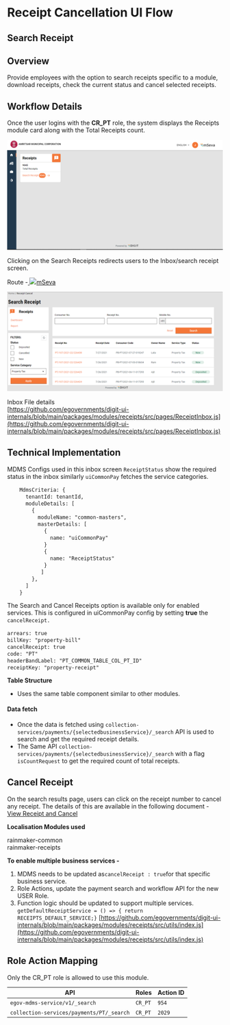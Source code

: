 # Receipt Cancellation UI Flow

## **Search Receipt**

## **Overview**

Provide employees with the option to search receipts specific to a module, download receipts, check the current status and cancel selected receipts.

## Workflow Details

Once the user logins with the **CR\_PT** role, the system displays the Receipts module card along with the  Total Receipts count.

![](<../../../../../.gitbook/assets/image (131).png>)

Clicking on the Search Receipts redirects users to the Inbox/search receipt screen.

Route -[ ![](https://cdn.jsdelivr.net/npm/@egovernments/digit-ui-css/img/browser-icon.png)mSeva](https://qa.digit.org/digit-ui/employee/receipts/inbox)

![](<../../../../../.gitbook/assets/image (185) (1).png>)

Inbox File details\
[https://github.com/egovernments/digit-ui-internals/blob/main/packages/modules/receipts/src/pages/ReceiptInbox.js](https://github.com/egovernments/digit-ui-internals/blob/main/packages/modules/receipts/src/pages/ReceiptInbox.js)

## Technical Implementation

MDMS Configs used in this inbox screen `ReceiptStatus` show the required status in the inbox similarly `uiCommonPay` fetches the service categories.

```
    MdmsCriteria: {
      tenantId: tenantId,
      moduleDetails: [
        {
          moduleName: "common-masters",
          masterDetails: [
            {
              name: "uiCommonPay"
            }
            {
              name: "ReceiptStatus"
            }
           ]
        },
      ]
    }
```

The Search and Cancel Receipts option is available only for enabled services. This is configured in uiCommonPay config by setting **true** the `cancelReceipt.`

```
arrears: true
billKey: "property-bill"
cancelReceipt: true
code: "PT"
headerBandLabel: "PT_COMMON_TABLE_COL_PT_ID"
receiptKey: "property-receipt"
```

**Table Structure**

* Uses the same table component similar to other modules.

#### Data fetch <a href="#data-fetch" id="data-fetch"></a>

* Once the data is fetched using `collection-services/payments/{selectedbusinessService}/_search` API is used to search and get the required receipt details.
* The Same API `collection-services/payments/{selectedbusinessService}/_search` with a flag `isCountRequest` to get the required count of total receipts.

## **Cancel Receipt**

On the search results page, users can click on the receipt number to cancel any receipt. The details of this are available in the following document - [View Receipt and Cancel](view-receipt-cancel-ui-flow.md)

**Localisation Modules used**

rainmaker-common\
rainmaker-receipts

**To enable multiple business services -**

1. MDMS needs to be updated as`cancelReceipt : true`for that specific business service.
2. Role Actions, update the payment search and workflow API for the new USER Role.
3. Function logic should be updated to support multiple services. `getDefaultReceiptService = () => { return RECEIPTS_DEFAULT_SERVICE;}` [https://github.com/egovernments/digit-ui-internals/blob/main/packages/modules/receipts/src/utils/index.js](https://github.com/egovernments/digit-ui-internals/blob/main/packages/modules/receipts/src/utils/index.js)

## **Role Action Mapping**

Only the CR\_PT role is allowed to use this module.

| API                                       | Roles   | Action ID |
| ----------------------------------------- | ------- | --------- |
| `egov-mdms-service/v1/_search`            | `CR_PT` | `954`     |
| `collection-services/payments/PT/_search` | `CR_PT` | `2029`    |
